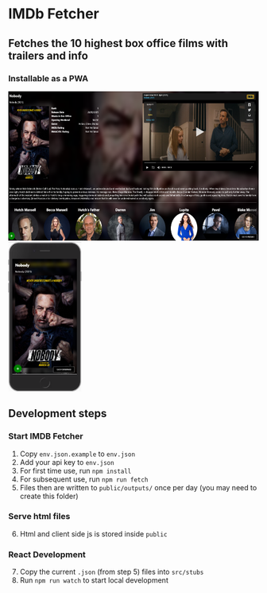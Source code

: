 # IMDb Fetcher
## Fetches the 10 highest box office films with trailers and info
### Installable as a PWA

<img src="./images/desktop.png" height="300"/>
<img src="./images/mobile.png" height="300"/>

## Development steps

### Start IMDB Fetcher

1. Copy `env.json.example` to `env.json`
2. Add your api key to `env.json`
3. For first time use, run `npm install`
4. For subsequent use, run `npm run fetch`
5. Files then are written to `public/outputs/` once per day (you may need to create this folder)

### Serve html files

6. Html and client side js is stored inside `public`

### React Development

7. Copy the current `.json` (from step 5) files into `src/stubs`
8. Run `npm run watch` to start local development
